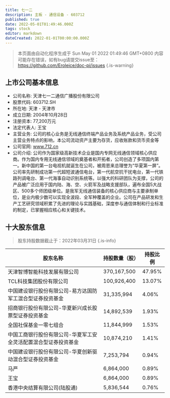 ```yaml
---
title: 七一二
description: 主板 - 通信设备 - 603712
published: true
date: 2022-05-01T01:49:46.000Z
tags: stock
editor: markdown
dateCreated: 2022-01-01T00:00:00.000Z
---
```


> 本页面由自动化程序生成于 Sun May 01 2022 01:49:46 GMT+0800
> 内容可能存在错误，如有bug请提交issue至：https://github.com/Eroleice/doc-pi/issues
{.is-warning}

## 上市公司基本信息
- 公司名称: 天津七一二通信广播股份有限公司
- 股票代码: 603712.SH
- 所在地: 天津 - 天津市
- 成立日期: 2004年10月28日
- 注册资本: 77,200万元
- 法定代表人: 王宝
- 主营业务: 公司的核心业务是无线通信终端产品业务及系统产品业务，受公司主营业务特点的影响，本公司流动资产主要为存货，应收账款和货币资金等
- 公司官网: www.712.cn
- 公司介绍: 公司作为国家级高新技术企业是国内专网无线通信领域核心供应商。作为国内专用无线通信领域的奠基者和开拓者，公司创造了多项国内第一。新中国的第一台电视机就诞生在公司，被周恩来总理誉为“华夏第一屏”。公司率先研制成功第一代超短波通信电台，第一代航空抗干扰电台，第一代铁路列调电台、第一代海事自动识别系统等。以强大的科研团队为支撑，公司的产品被广泛应用于国内陆、海、空、火箭军及战略支援部队，遍布全国5大战区、500多个师团级单位。是我军无线通信装备的核心供应商与主要承制单位，是业内极少数可以实现全波段、全军种覆盖的企业。公司在产品研发和生产工艺研究领域积累了先进的理论与实践基础，深度参与通信体制和行业标准的制定，已掌握相应核心和关键技术。


## 十大股东信息
> 股东持股数据截止于：2022年03月31日
{.is-info}

| 股东名称 | 持股数量（股） | 持股比例 |
| --- | --- | --- |
| 天津智博智能科技发展有限公司 | 370,167,500 | 47.95% |
| TCL科技集团股份有限公司 | 100,926,400 | 13.07% |
| 中国建设银行股份有限公司-易方达国防军工混合型证券投资基金 | 31,335,994 | 4.06% |
| 招商银行股份有限公司-华夏新兴成长股票型证券投资基金 | 14,892,539 | 1.93% |
| 全国社保基金一零七组合 | 11,844,999 | 1.53% |
| 中国工商银行股份有限公司-华夏军工安全灵活配置混合型证券投资基金 | 10,874,210 | 1.41% |
| 中国建设银行股份有限公司-华夏创新驱动混合型证券投资基金 | 7,253,794 | 0.94% |
| 马严 | 6,864,000 | 0.89% |
| 王宝 | 6,864,000 | 0.89% |
| 香港中央结算有限公司(陆股通) | 5,836,544 | 0.76% |




